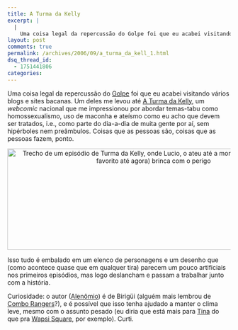```yaml
---
title: A Turma da Kelly
excerpt: |
  |
    Uma coisa legal da repercussão do Golpe foi que eu acabei visitando vários blogs e sites bacanas. Um deles me levou até A Turma da Kelly, um webcomic nacional que me impressionou por abordar temas-tabu como homossexualismo, uso de maconha...
layout: post
comments: true
permalink: /archives/2006/09/a_turma_da_kell_1.html
dsq_thread_id:
  - 1751441806
categories:
---
```

Uma coisa legal da repercussão do [Golpe][1] foi que eu acabei visitando vários blogs e sites bacanas. Um deles me levou até [A Turma da Kelly][2], um *webcomic* nacional que me impressionou por abordar temas-tabu como homossexualismo, uso de maconha e ateísmo como eu acho que devem ser tratados, i.e., como parte do dia-a-dia de muita gente por aí, sem hipérboles nem preâmbulos. Coisas que as pessoas são, coisas que as pessoas fazem, ponto.

<center>
  <img title="Trecho de um episódio de Turma da Kelly, onde Lucio, o ateu até a morte (meu personagem favorito até agora) brinca com o perigo" src="//chester.me/archives/img/turmadakelly.png" width="660" height="229" />
</center>



Isso tudo é embalado em um elenco de personagens e um desenho que (como acontece quase que em qualquer tira) parecem um pouco artificiais nos primeiros episódios, mas logo deslancham e passam a trabalhar junto com a história.

Curiosidade: o autor ([Alenômio][3]) é de Birigüi (alguém mais lembrou de [Combo Rangers][4]?), e é possível que isso tenha ajudado a manter o clima leve, mesmo com o assunto pesado (eu diria que está mais para [Tina][5] do que pra [Wapsi Square][6], por exemplo). Curti.

 [1]: http://www.stoneagescanners.com/golpe
 [2]: http://alenonimo.com.br/kelly/
 [3]: http://alenonimo.com.br/eu/
 [4]: //chester.me/200305.html#post_3358298
 [5]: http://pt.wikipedia.org/wiki/Turma_da_Tina
 [6]: //chester.me/archives/2005/05/wapsi_square.html
